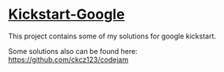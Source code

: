 # [Kickstart-Google](https://code.google.com/codejam/kickstart/)
This project contains some of my solutions for google kickstart.

Some solutions also can be found here: https://github.com/ckcz123/codejam
